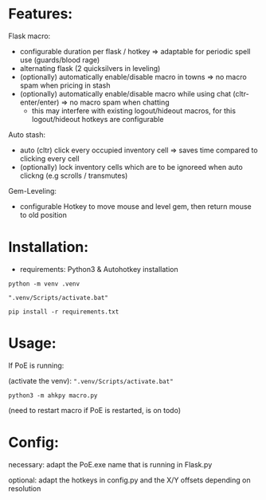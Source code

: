# Features:

Flask macro:
 - configurable duration per flask / hotkey => adaptable for periodic spell use (guards/blood rage)
 - alternating flask (2 quicksilvers in leveling)
 - (optionally) automatically enable/disable macro in towns => no macro spam when pricing in stash
 - (optionally) automatically enable/disable macro while using chat (cltr-enter/enter) => no  macro spam when chatting
    - this may interfere with existing logout/hideout macros, for this logout/hideout hotkeys are configurable
    
Auto stash:
 - auto (cltr) click every occupied inventory cell => saves time compared to clicking every cell
 - (optionally) lock inventory cells which are to be ignoreed when auto clickng (e.g scrolls / transmutes)

Gem-Leveling:
 - configurable Hotkey to move mouse and level gem, then return mouse to old position
# Installation:

- requirements: Python3 & Autohotkey installation 

`python -m venv .venv` 

`".venv/Scripts/activate.bat"`

`pip install -r requirements.txt`



# Usage:
If PoE is running:

(activate the venv):
`".venv/Scripts/activate.bat"`

`python3 -m ahkpy macro.py`

(need to restart macro if PoE is restarted, is on todo)

# Config:

necessary: adapt the PoE.exe name that is running in Flask.py 

optional: adapt the hotkeys in config.py and the X/Y offsets depending on resolution
